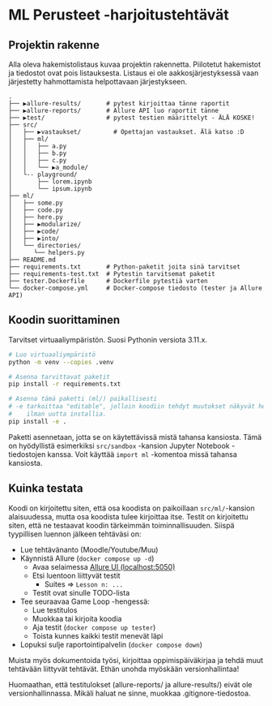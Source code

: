 # ML Perusteet -harjoitustehtävät

## Projektin rakenne

Alla oleva hakemistolistaus kuvaa projektin rakennetta. Piilotetut hakemistot ja tiedostot ovat pois listauksesta. Listaus ei ole aakkosjärjestyksessä vaan järjestetty hahmottamista helpottavaan järjestykseen.

```
.
├── ▶allure-results/       # pytest kirjoittaa tänne raportit
├── ▶allure-reports/       # Allure API luo raportit tänne
├── ▶test/                 # pytest testien määrittelyt - ÄLÄ KOSKE!
├── src/
│   ├── ▶vastaukset/         # Opettajan vastaukset. Älä katso :D
│   ├── ml/                 
│   │   ├── a.py
│   │   ├── b.py
│   │   ├── c.py
│   │   └── ▶a_module/
│   └-- playground/
│       ├── lorem.ipynb
│       └── ipsum.ipynb
├── ml/
│   ├── some.py
│   ├── code.py
│   ├── here.py
│   ├── ▶modularize/
│   ├── ▶code/
│   ├── ▶into/
│   └── directories/
│      └── helpers.py
├── README.md
├── requirements.txt       # Python-paketit joita sinä tarvitset
├── requirements-test.txt  # Pytestin tarvitsemat paketit
├── tester.Dockerfile      # Dockerfile pytestiä varten
└── docker-compose.yml     # Docker-compose tiedosto (tester ja Allure API)
```

## Koodin suorittaminen

Tarvitset virtuaaliympäristön. Suosi Pythonin versiota 3.11.x.

```bash
# Luo virtuaaliympäristö
python -m venv --copies .venv

# Asenna tarvittavat paketit
pip install -r requirements.txt

# Asenna tämä paketti (ml/) paikallisesti
# -e tarkoittaa "editable", jolloin koodiin tehdyt muutokset näkyvät heti
#    ilman uutta installia.
pip install -e .
```

Paketti asennetaan, jotta se on käytettävissä mistä tahansa kansiosta. Tämä on hyödyllistä esimerkiksi `src/sandbox` -kansion Jupyter Notebook -tiedostojen kanssa. Voit käyttää `import ml` -komentoa missä tahansa kansiosta.

## Kuinka testata

Koodi on kirjoitettu siten, että osa koodista on paikoillaan `src/ml/`-kansion alaisuudessa, mutta osa koodista tulee kirjoittaa itse. Testit on kirjoitettu siten, että ne testaavat koodin tärkeimmän toiminnallisuuden. Siispä tyypillisen luennon jälkeen tehtäväsi on:

* Lue tehtävänanto (Moodle/Youtube/Muu)
* Käynnistä Allure (`docker compose up -d`)
    * Avaa selaimessa [Allure UI (localhost:5050)](http://localhost:5050/latest-report)
    * Etsi luentoon liittyvät testit
        * Suites => `Lesson n: ...`
    * Testit ovat sinulle TODO-lista
* Tee seuraavaa Game Loop -hengessä:
    * Lue testitulos
    * Muokkaa tai kirjoita koodia
    * Aja testit (`docker compose up tester`)
    * Toista kunnes kaikki testit menevät läpi
* Lopuksi sulje raportointipalvelin (`docker compose down`)

Muista myös dokumentoida työsi, kirjoittaa oppimispäiväkirjaa ja tehdä muut tehtävään liittyvät tehtävät. Ethän unohda myöskään versionhallintaa!

Huomaathan, että testitulokset (allure-reports/ ja allure-results/) eivät ole versionhallinnassa. Mikäli haluat ne sinne, muokkaa .gitignore-tiedostoa.